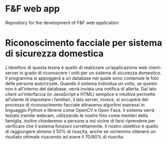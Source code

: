 # F&F web app
Repository for the development of F&F web application
# Riconoscimento facciale per sistema di sicurezza domestica
L’obiettivo di questa tesina è quello di realizzare un’applicazione web client-server in grado di riconoscere i volti per un sistema di sicurezza domestico. Il programma si appoggerà a un database nel quale sono contenute le foto delle persone autorizzate. Quando il sistema individua un volto, se questo non è all’interno del database, verrà inviata una notifica di allerta.
Dal lato client un’interfaccia (in JavaScript e HTML) semplice e intuitiva permette all’utente di impostare i familiari, il lato server, invece, si occuperà del processo di riconoscimento facciale attraverso algoritmi espressi in linguaggio Python e librerie come OpenCV e Open Face.
Il sistema verrà testato tramite webcam, utilizzando le nostre foto come membri della famiglia, inoltre chiederemo a persone a noi vicine di farsi riprendere per verificare che il sistema funzioni correttamente. 
Il nostro obiettivo è quello di raggiungere almeno il 50% di riuscita, anche se vorremmo ottenere un risultato ottimale riuscendo ad avere il 70/80% di riuscita.
